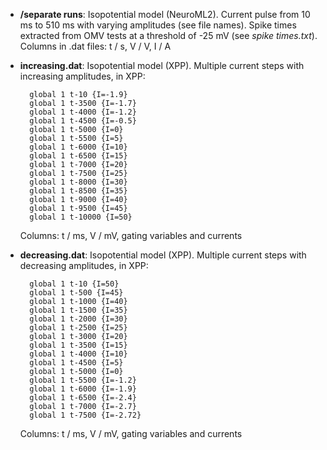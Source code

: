 - **/separate runs**: Isopotential model (NeuroML2). Current pulse from 10 ms to 510 ms with varying amplitudes (see file names). Spike times extracted from OMV tests at a threshold of -25 mV (see *spike times.txt*). Columns in .dat files: t / s, V / V, I / A


- **increasing.dat**: Isopotential model (XPP). Multiple current steps with increasing amplitudes, in XPP: 

   		global 1 t-10 {I=-1.9}
   		global 1 t-3500 {I=-1.7}
   		global 1 t-4000 {I=-1.2}
   		global 1 t-4500 {I=-0.5}
   		global 1 t-5000 {I=0}
   		global 1 t-5500 {I=5}
   		global 1 t-6000 {I=10}
   		global 1 t-6500 {I=15}
   		global 1 t-7000 {I=20}
   		global 1 t-7500 {I=25}
   		global 1 t-8000 {I=30}
   		global 1 t-8500 {I=35}
   		global 1 t-9000 {I=40}
   		global 1 t-9500 {I=45}
   		global 1 t-10000 {I=50}

  Columns: t / ms, V / mV, gating variables and currents


- **decreasing.dat**: Isopotential model (XPP). Multiple current steps with decreasing amplitudes, in XPP: 

		global 1 t-10 {I=50}   
		global 1 t-500 {I=45}  
		global 1 t-1000 {I=40}  
		global 1 t-1500 {I=35}  
		global 1 t-2000 {I=30}  
		global 1 t-2500 {I=25}  
		global 1 t-3000 {I=20}  
		global 1 t-3500 {I=15}  
		global 1 t-4000 {I=10}  
		global 1 t-4500 {I=5}  
		global 1 t-5000 {I=0}  
		global 1 t-5500 {I=-1.2}  
		global 1 t-6000 {I=-1.9}  
		global 1 t-6500 {I=-2.4}
		global 1 t-7000 {I=-2.7}  
		global 1 t-7500 {I=-2.72}

  Columns: t / ms, V / mV, gating variables and currents
